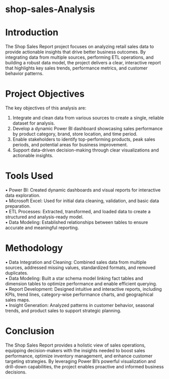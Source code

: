# shop-sales-Analysis
# Introduction
The Shop Sales Report project focuses on analyzing retail sales data to provide actionable insights that drive better business outcomes. By integrating data from multiple sources, performing ETL operations, and building a robust data model, the project delivers a clear, interactive report that highlights key sales trends, performance metrics, and customer behavior patterns.

# Project Objectives
The key objectives of this analysis are:
1. Integrate and clean data from various sources to create a single, reliable dataset for analysis.
2. Develop a dynamic Power BI dashboard showcasing sales performance by product category, brand, store location, and time period.
3. Enable stakeholders to identify top-performing products, peak sales periods, and potential areas for business improvement.
4. Support data-driven decision-making through clear visualizations and actionable insights.

# Tools Used
&bull; Power BI: Created dynamic dashboards and visual reports for interactive data exploration.<br>
&bull; Microsoft Excel: Used for initial data cleaning, validation, and basic data preparation.<br>
&bull; ETL Processes: Extracted, transformed, and loaded data to create a structured and analysis-ready model.<br>
&bull; Data Modeling: Established relationships between tables to ensure accurate and meaningful reporting.

# Methodology <br>
&bull; Data Integration and Cleaning: Combined sales data from multiple sources, addressed missing values, standardized formats, and removed duplicates.<br>
&bull; Data Modeling: Built a star schema model linking fact tables and dimension tables to optimize performance and enable efficient querying.<br>
&bull; Report Development: Designed intuitive and interactive reports, including KPIs, trend lines, category-wise performance charts, and geographical sales maps.<br>
&bull; Insight Generation: Analyzed patterns in customer behavior, seasonal trends, and product sales to support strategic planning.

# Conclusion 

The Shop Sales Report provides a holistic view of sales operations, equipping decision-makers with the insights needed to boost sales performance, optimize inventory management, and enhance customer targeting strategies. By leveraging Power BI’s powerful visualization and drill-down capabilities, the project enables proactive and informed business decisions.
